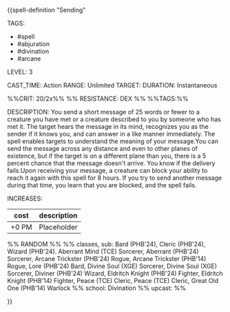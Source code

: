 {{spell-definition "Sending"

TAGS: 
  - #spell
  - #abjuration 
  - #divination
  - #arcane

LEVEL: 3

CAST_TIME: Action
RANGE: Unlimited
TARGET: 
DURATION: Instantaneous

%%CRIT: 20/2x%%
%% RESISTANCE: DEX %%
%%TAGS:%%

DESCRIPTION:
You send a short message of 25 words or fewer to a creature you have met or a creature described to you by someone who has met it. The target hears the message in its mind, recognizes you as the sender if it knows you, and can answer in a like manner immediately. The spell enables targets to understand the meaning of your message.You can send the message across any distance and even to other planes of existence, but if the target is on a different plane than you, there is a 5 percent chance that the message doesn't arrive. You know if the delivery fails.Upon receiving your message, a creature can block your ability to reach it again with this spell for 8 hours. If you try to send another message during that time, you learn that you are blocked, and the spell fails.

INCREASES:

| cost | description |
| ---- | ----------- |
| +0 PM     |    Placeholder        |


%% RANDOM
%%
%% classes, sub: Bard (PHB'24), Cleric (PHB'24), Wizard (PHB'24). Aberrant Mind (TCE) Sorcerer, Aberrant (PHB'24) Sorcerer, Arcane Trickster (PHB'24) Rogue, Arcane Trickster (PHB'14) Rogue, Lore (PHB'24) Bard, Divine Soul (XGE) Sorcerer, Divine Soul (XGE) Sorcerer, Diviner (PHB'24) Wizard, Eldritch Knight (PHB'24) Fighter, Eldritch Knight (PHB'14) Fighter, Peace (TCE) Cleric, Peace (TCE) Cleric, Great Old One (PHB'14) Warlock
%% school: Divination
%% upcast: 
%%


}}